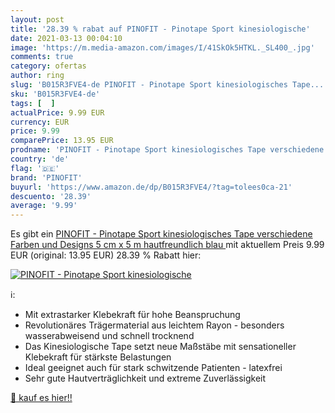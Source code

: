 ```yaml
---
layout: post
title: '28.39 % rabat auf PINOFIT - Pinotape Sport kinesiologische'
date: 2021-03-13 00:04:10
image: 'https://m.media-amazon.com/images/I/41SkOk5HTKL._SL400_.jpg'
comments: true
category: ofertas
author: ring
slug: 'B015R3FVE4-de PINOFIT - Pinotape Sport kinesiologisches Tape...'
sku: 'B015R3FVE4-de'
tags: [  ]
actualPrice: 9.99 EUR
currency: EUR
price: 9.99
comparePrice: 13.95 EUR
prodname: 'PINOFIT - Pinotape Sport kinesiologisches Tape verschiedene Farben und Designs 5 cm x 5 m hautfreundlich  blau '
country: 'de'
flag: '🇩🇪'
brand: 'PINOFIT'
buyurl: 'https://www.amazon.de/dp/B015R3FVE4/?tag=tolees0ca-21'
descuento: '28.39'
average: '9.99'
---
```


Es gibt ein [PINOFIT - Pinotape Sport kinesiologisches Tape verschiedene Farben und Designs 5 cm x 5 m hautfreundlich  blau ](https://www.amazon.de/dp/B015R3FVE4/?tag=tolees0ca-21) mit aktuellem Preis 9.99 EUR (original: 13.95 EUR) 28.39 % Rabatt hier:

[![PINOFIT - Pinotape Sport kinesiologische](https://m.media-amazon.com/images/I/41SkOk5HTKL._SL400_.jpg)](https://www.amazon.de/dp/B015R3FVE4/?tag=tolees0ca-21)

ℹ️:

- Mit extrastarker Klebekraft für hohe Beanspruchung
- Revolutionäres Trägermaterial aus leichtem Rayon - besonders wasserabweisend und schnell trocknend
- Das Kinesiologische Tape setzt neue Maßstäbe mit sensationeller Klebekraft für stärkste Belastungen
- Ideal geeignet auch für stark schwitzende Patienten - latexfrei
- Sehr gute Hautverträglichkeit und extreme Zuverlässigkeit

[🛒 kauf es hier!!](https://www.amazon.de/dp/B015R3FVE4/?tag=tolees0ca-21)
